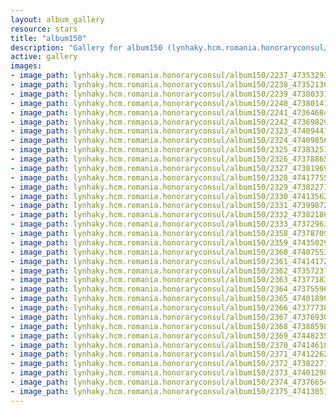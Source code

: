 ```yaml
---
layout: album_gallery
resource: stars
title: "album150"
description: "Gallery for album150 (lynhaky.hcm.romania.honoraryconsul/album150)"
active: gallery
images:
- image_path: lynhaky.hcm.romania.honoraryconsul/album150/2237_473532933_1149385213212104_7196635550510987924_n.jpg
- image_path: lynhaky.hcm.romania.honoraryconsul/album150/2238_473521305_1149385219878770_8850603937484293884_n.jpg
- image_path: lynhaky.hcm.romania.honoraryconsul/album150/2239_473803311_1149385306545428_8195744175428172292_n.jpg
- image_path: lynhaky.hcm.romania.honoraryconsul/album150/2240_473801413_1149385303212095_8939736208635824673_n.jpg
- image_path: lynhaky.hcm.romania.honoraryconsul/album150/2241_473646846_1149385283212097_3631328892320528897_n.jpg
- image_path: lynhaky.hcm.romania.honoraryconsul/album150/2242_473698298_1149385369878755_356916976338108821_n.jpg
- image_path: lynhaky.hcm.romania.honoraryconsul/album150/2323_474094412_1148313243319301_4859064760605818177_n.jpg
- image_path: lynhaky.hcm.romania.honoraryconsul/album150/2324_474098560_1148313216652637_5864807215238277891_n.jpg
- image_path: lynhaky.hcm.romania.honoraryconsul/album150/2325_473832511_1148313239985968_7583706239076876423_n.jpg
- image_path: lynhaky.hcm.romania.honoraryconsul/album150/2326_473788651_1148312619986030_7246673077760556226_n.jpg
- image_path: lynhaky.hcm.romania.honoraryconsul/album150/2327_473819695_1148312613319364_3161610498397054063_n.jpg
- image_path: lynhaky.hcm.romania.honoraryconsul/album150/2328_474177555_1148312429986049_5606247746461534758_n.jpg
- image_path: lynhaky.hcm.romania.honoraryconsul/album150/2329_473822719_1148312666652692_324525849993711506_n.jpg
- image_path: lynhaky.hcm.romania.honoraryconsul/album150/2330_474135626_1148312626652696_3437359674582432514_n.jpg
- image_path: lynhaky.hcm.romania.honoraryconsul/album150/2331_473998721_1148312673319358_6855000930953922900_n.jpg
- image_path: lynhaky.hcm.romania.honoraryconsul/album150/2332_473821804_1148312603319365_8971720754742395075_n.jpg
- image_path: lynhaky.hcm.romania.honoraryconsul/album150/2333_473729637_1148312576652701_2370494181628263365_n.jpg
- image_path: lynhaky.hcm.romania.honoraryconsul/album150/2358_473787090_1148305413320084_4992199917229996082_n.jpg
- image_path: lynhaky.hcm.romania.honoraryconsul/album150/2359_474350298_1148305226653436_3063837654434220524_n.jpg
- image_path: lynhaky.hcm.romania.honoraryconsul/album150/2360_474075531_1148305199986772_5825224496540217058_n.jpg
- image_path: lynhaky.hcm.romania.honoraryconsul/album150/2361_474141729_1148305196653439_9129863312847094567_n.jpg
- image_path: lynhaky.hcm.romania.honoraryconsul/album150/2362_473572378_1148305329986759_1553418470109737594_n.jpg
- image_path: lynhaky.hcm.romania.honoraryconsul/album150/2363_473771833_1148304053320220_7238192933684305173_n.jpg
- image_path: lynhaky.hcm.romania.honoraryconsul/album150/2364_473755960_1148304293320196_8032447897656272797_n.jpg
- image_path: lynhaky.hcm.romania.honoraryconsul/album150/2365_474018904_1148304039986888_1201983153783336596_n.jpg
- image_path: lynhaky.hcm.romania.honoraryconsul/album150/2366_473777388_1148304246653534_4636266931837824241_n.jpg
- image_path: lynhaky.hcm.romania.honoraryconsul/album150/2367_473769305_1148304243320201_5178988244894393863_n.jpg
- image_path: lynhaky.hcm.romania.honoraryconsul/album150/2368_473885983_1148304063320219_7906041601829110270_n.jpg
- image_path: lynhaky.hcm.romania.honoraryconsul/album150/2369_474482359_1148304066653552_4496276290248578425_n.jpg
- image_path: lynhaky.hcm.romania.honoraryconsul/album150/2370_474146182_1148302919987000_2186863299304575185_n.jpg
- image_path: lynhaky.hcm.romania.honoraryconsul/album150/2371_474122620_1148303189986973_313439215093098460_n.jpg
- image_path: lynhaky.hcm.romania.honoraryconsul/album150/2372_473822719_1148303173320308_8385821655383846731_n.jpg
- image_path: lynhaky.hcm.romania.honoraryconsul/album150/2373_474012980_1148303186653640_5731911081600383902_n.jpg
- image_path: lynhaky.hcm.romania.honoraryconsul/album150/2374_473766547_1148303113320314_6785093873409171661_n.jpg
- image_path: lynhaky.hcm.romania.honoraryconsul/album150/2375_474130519_1148303336653625_6423774574296215832_n.jpg
---
```

